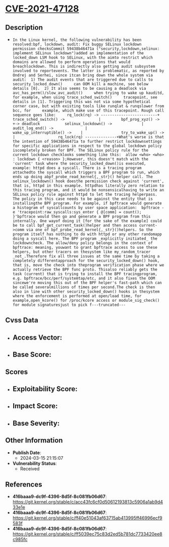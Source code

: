 
# [CVE-2021-47128](https://cve.mitre.org/cgi-bin/cvename.cgi?name=CVE-2021-47128)

## Description

- `In the Linux kernel, the following vulnerability has been resolved:bpf, lockdown, audit: Fix buggy SELinux lockdown permission checksCommit 59438b46471a ("security,lockdown,selinux: implement SELinux lockdown")added an implementation of the locked_down LSM hook to SELinux, with the aimto restrict which domains are allowed to perform operations that would breachlockdown. This is indirectly also getting audit subsystem involved to reportevents. The latter is problematic, as reported by Ondrej and Serhei, since itcan bring down the whole system via audit:  1) The audit events that are triggered due to calls to security_locked_down()     can OOM kill a machine, see below details [0].  2) It also seems to be causing a deadlock via avc_has_perm()/slow_avc_audit()     when trying to wake up kauditd, for example, when using trace_sched_switch()     tracepoint, see details in [1]. Triggering this was not via some hypothetical     corner case, but with existing tools like runqlat & runqslower from bcc, for     example, which make use of this tracepoint. Rough call sequence goes like:     rq_lock(rq) -> -------------------------+       trace_sched_switch() ->               |         bpf_prog_xyz() ->                   +-> deadlock           selinux_lockdown() ->             |             audit_log_end() ->              |               wake_up_interruptible() ->    |                 try_to_wake_up() ->         |                   rq_lock(rq) --------------+What's worse is that the intention of 59438b46471a to further restrict lockdownsettings for specific applications in respect to the global lockdown policy iscompletely broken for BPF. The SELinux policy rule for the current lockdown checklooks something like this:  allow <who> <who> : lockdown { <reason> };However, this doesn't match with the 'current' task where the security_locked_down()is executed, example: httpd does a syscall. There is a tracing program attachedto the syscall which triggers a BPF program to run, which ends up doing abpf_probe_read_kernel{,_str}() helper call. The selinux_lockdown() hook doesthe permission check against 'current', that is, httpd in this example. httpdhas literally zero relation to this tracing program, and it would be nonsensicalhaving to write an SELinux policy rule against httpd to let the tracing helperpass. The policy in this case needs to be against the entity that is installingthe BPF program. For example, if bpftrace would generate a histogram of syscallcounts by user space application:  bpftrace -e 'tracepoint:raw_syscalls:sys_enter { @[comm] = count(); }'bpftrace would then go and generate a BPF program from this internally. One wayof doing it [for the sake of the example] could be to call bpf_get_current_task()helper and then access current->comm via one of bpf_probe_read_kernel{,_str}()helpers. So the program itself has nothing to do with httpd or any other randomapp doing a syscall here. The BPF program _explicitly initiated_ the lockdowncheck. The allow/deny policy belongs in the context of bpftrace: meaning, youwant to grant bpftrace access to use these helpers, but other tracers on thesystem like my_random_tracer _not_.Therefore fix all three issues at the same time by taking a completely differentapproach for the security_locked_down() hook, that is, move the check into theprogram verification phase where we actually retrieve the BPF func proto. Thisalso reliably gets the task (current) that is trying to install the BPF tracingprogram, e.g. bpftrace/bcc/perf/systemtap/etc, and it also fixes the OOM sincewe're moving this out of the BPF helper's fast-path which can be called severalmillions of times per second.The check is then also in line with other security_locked_down() hooks in thesystem where the enforcement is performed at open/load time, for example,open_kcore() for /proc/kcore access or module_sig_check() for module signaturesjust to pick f---truncated---`

## Cvss Data

- **Access Vector**:
  - 
- **Base Score**:
  - 

## Scores

- **Exploitability Score**:
  - 
- **Impact Score**:
  - 
- **Base Severity**:
  - 

## Other Information

- **Publish Date**:
  - 2024-03-15 21:15:07
- **Vulnerability Status**:
  - Received

## References

- **416baaa9-dc9f-4396-8d5f-8c081fb06d67**: https://git.kernel.org/stable/c/acc43fc6cf0d50612193813c5906a1ab9d433e1e
- **416baaa9-dc9f-4396-8d5f-8c081fb06d67**: https://git.kernel.org/stable/c/ff40e51043af63715ab413995ff46996ecf9583f
- **416baaa9-dc9f-4396-8d5f-8c081fb06d67**: https://git.kernel.org/stable/c/ff5039ec75c83d2ed5b781dc7733420ee8c985fc
